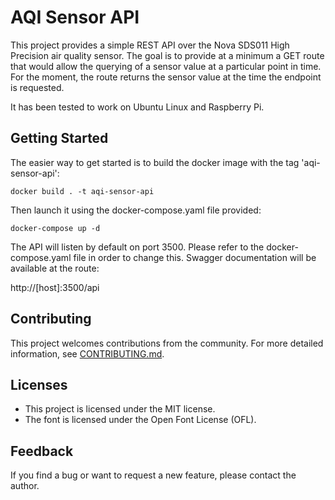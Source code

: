 # AQI Sensor API

This project provides a simple REST API over the Nova SDS011 High Precision air quality sensor.
The goal is to provide at a minimum a GET route that would allow the querying of a sensor
value at a particular point in time. For the moment, the route returns the sensor value at the
time the endpoint is requested.

It has been tested to work on Ubuntu Linux and Raspberry Pi.

## Getting Started

The easier way to get started is to build the docker image with the tag 'aqi-sensor-api':

```console
docker build . -t aqi-sensor-api
```

Then launch it using the docker-compose.yaml file provided:

```console
docker-compose up -d
```

The API will listen by default on port 3500. Please refer to the docker-compose.yaml file
in order to change this. Swagger documentation will be available at the route:

http://[host]:3500/api

## Contributing

This project welcomes contributions from the community. For more
detailed information, see [CONTRIBUTING.md](CONTRIBUTING.md).

## Licenses

- This project is licensed under the MIT license.
- The font is licensed under the Open Font License (OFL).

## Feedback

If you find a bug or want to request a new feature, please contact the author.